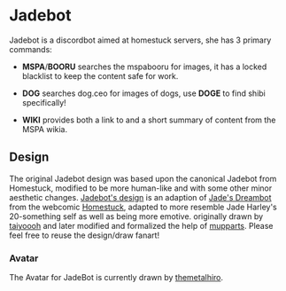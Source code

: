 # Jadebot

Jadebot is a discordbot aimed at homestuck servers, she has 3 primary commands:

- **MSPA**/**BOORU** searches the mspabooru for images, it has a locked blacklist to keep the content safe for work.

- **DOG** searches dog.ceo for images of dogs, use **DOGE** to find shibi specifically!

- **WIKI** provides both a link to and a short summary of content from the MSPA wikia.

## Design
The original Jadebot design was based upon the canonical Jadebot from Homestuck, modified to be more human-like and with some other minor aesthetic changes.
[Jadebot's design](https://raw.githubusercontent.com/oct2pus/jadebot/origin/art/reference_sheet.png) is an adaption of [Jade's Dreambot](https://mspaintadventures.fandom.com/wiki/Robotics#Jade.27s_Dreambot) from the webcomic [Homestuck](https://www.homestuck.com/), adapted to more resemble Jade Harley's 20-something self as well as being more emotive. originally drawn by [taiyoooh](taiyoooh.tumblr.com) and later modified and formalized the help of [mupparts](https://mupparts.tumblr.com). Please feel free to reuse the design/draw fanart!

### Avatar
The Avatar for JadeBot is currently drawn by [themetalhiro](https://www.instagram.com/themetalhiro/?hl=en/).
